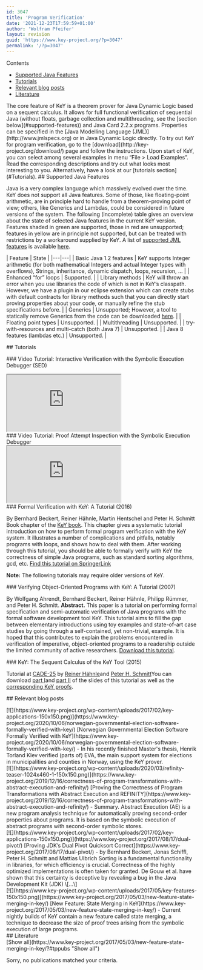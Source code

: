 ```yaml
---
id: 3047
title: 'Program Verification'
date: '2021-12-23T17:59:59+01:00'
author: 'Wolfram Pfeifer'
layout: revision
guid: 'https://www.key-project.org/?p=3047'
permalink: '/?p=3047'
---
```


<div class="row"><div class="col-md-3 col-md-push-9"><div class="no_bullets" id="toc_container">Contents

- [Supported Java Features](#Supported_Java_Features)
- [Tutorials](#Tutorials)
- [Relevant blog posts](#Relevant_blog_posts)
- [Literature](#Literature)

</div></div><div class="col-md-9 col-md-pull-3">The core feature of KeY is a theorem prover for Java Dynamic Logic based on a sequent calculus. It allows for full functional verification of sequential Java (without floats, garbage collection and multithreading, see the [section below](#supported-features)) and Java Card 2.2.x programs. Properties can be specified in the [Java Modelling Language (JML)](http://www.jmlspecs.org) or in Java Dynamic Logic directly. To try out KeY for program verification, go to the [download](http://key-project.org/download/) page and follow the instructions. Upon start of KeY, you can select among several examples in menu “File &gt; Load Examples”. Read the corresponding descriptions and try out what looks most interesting to you. Alternatively, have a look at our [tutorials section](#Tutorials). ## <span id="Supported_Java_Features">Supported Java Features</span>

Java is a very complex language which massively evolved over the time. KeY does not support all Java features. Some of those, like floating-point arithmetic, are in principle hard to handle from a theorem-proving point of view; others, like Generics and Lambdas, could be considered in future versions of the system. The following (incomplete) table gives an overview about the state of selected Java features in the current KeY version. Features shaded in green are supported, those in red are unsupported; features in yellow are in principle not supported, but can be treated with restrictions by a workaround supplied by KeY. A list of [supported JML features](/jml-support-in-key/) is available [here](/jml-support-in-key/). <div class="table-responsive">| Feature | State |
|---|---|
| Basic Java 1.2 features | KeY supports Integer arithmetic (for both mathematical Integers and actual Integer types with overflows), Strings, inheritance, dynamic dispatch, loops, recursion, … |
| Enhanced “for” loops | Supported. |
| Library methods | KeY will throw an error when you use libraries the code of which is not in KeY’s classpath. However, we have a plugin in our eclipse extension which can create stubs with default contracts for library methods such that you can directly start proving properties about your code, or manually refine the stub specifications before. |
| Generics | Unsupported; However, a tool to statically remove Generics from the code can be downloaded [here](https://www.key-project.org/download/). |
| Floating point types | Unsupported. |
| Multithreading | Unsupported. |
| try-with-resources and multi-catch (both Java 7) | Unsupported. |
| Java 8 features (lambdas etc.) | Unsupported. |

</div>## <span id="Tutorials">Tutorials</span>

<a id="tutorials"></a><div class="row"><div class="col-sm-6">### Video Tutorial: Interactive Verification with the Symbolic Execution Debugger (SED)

<div class="embed-responsive embed-responsive-16by9"><iframe class="embed-responsive-item" height="150" loading="lazy" src="https://www.youtube.com/embed/IV-dEnpCLkI" width="300"></iframe></div></div><div class="col-sm-6">### Video Tutorial: Proof Attempt Inspection with the Symbolic Execution Debugger

<div class="embed-responsive embed-responsive-16by9"><iframe class="embed-responsive-item" height="150" loading="lazy" src="https://www.youtube.com/embed/8e-q9Jf1h_w" width="300"></iframe></div></div></div><div class="row"><div class="col-sm-6">### Formal Verification with KeY: A Tutorial (2016)

By Bernhard Beckert, Reiner Hähnle, Martin Hentschel and Peter H. Schmitt Book chapter of the [KeY book](https://www.key-project.org/thebook2/). This chapter gives a systematic tutorial introduction on how to perform formal program verification with the KeY system. It illustrates a number of complications and pitfalls, notably programs with loops, and shows how to deal with them. After working through this tutorial, you should be able to formally verify with KeY the correctness of simple Java programs, such as standard sorting algorithms, gcd, etc. [Find this tutorial on SpringerLink](https://link.springer.com/chapter/10.1007/978-3-319-49812-6_16)</div></div>**Note:** The following tutorials may require older versions of KeY.

<div class="row"><div class="col-sm-6">### Verifying Object-Oriented Programs with KeY: A Tutorial (2007)

By Wolfgang Ahrendt, Bernhard Beckert, Reiner Hähnle, Philipp Rümmer, and Peter H. Schmitt. **Abstract.** This paper is a tutorial on performing formal specification and semi-automatic verification of Java programs with the formal software development tool KeY. This tutorial aims to fill the gap between elementary introductions using toy examples and state-of-art case studies by going through a self-contained, yet non-trivial, example. It is hoped that this contributes to explain the problems encountered in verification of imperative, object-oriented programs to a readership outside the limited community of active researchers. [Download this tutorial](/wp-content/uploads/2016/12/fmco06post.pdf). </div><div class="col-sm-6">### KeY: The Sequent Calculus of the KeY Tool (2015)

Tutorial at [CADE-25](http://conference.mi.fu-berlin.de/cade-25/home) by [Reiner Hähnle](http://www.se.tu-darmstadt.de/se/group-members/reiner-haehnle/)and [Peter H. Schmitt](http://lfm.iti.kit.edu/english/pschmitt.php)You can download [part I](/wp-content/uploads/2016/12/Design_Space_Calculus.pdf)and [part II](/wp-content/uploads/2016/12/TutorialSlidesPart2.pdf) of the slides of this tutorial as well as the [corresponding KeY proofs](/wp-content/uploads/2016/12/proofs.zip). </div></div>## <span id="Relevant_blog_posts">Relevant blog posts</span>

<div class="display-posts-listing"><div class="listing-item">[![](https://www.key-project.org/wp-content/uploads/2017/02/key-applications-150x150.png)](https://www.key-project.org/2020/10/06/norwegian-governmental-election-software-formally-verified-with-key/) [Norwegian Governmental Election Software Formally Verified with KeY](https://www.key-project.org/2020/10/06/norwegian-governmental-election-software-formally-verified-with-key/) <span class="excerpt-dash">-</span> <span class="excerpt">In his recently finished Master's thesis, Henrik Torland Klev verified (parts of) EVA, the main support system for elections in municipalities and counties in Norway, using the KeY prover.</span></div><div class="listing-item">[![](https://www.key-project.org/wp-content/uploads/2020/03/refinity-teaser-1024x460-1-150x150.png)](https://www.key-project.org/2019/12/16/correctness-of-program-transformations-with-abstract-execution-and-refinity/) [Proving the Correctness of Program Transformations with Abstract Execution and REFINITY](https://www.key-project.org/2019/12/16/correctness-of-program-transformations-with-abstract-execution-and-refinity/) <span class="excerpt-dash">-</span> <span class="excerpt">Summary. Abstract Execution (AE) is a new program analysis technique for automatically proving second-order properties about programs. It is based on the symbolic execution of abstract programs with second-order symbolic stores.</span></div><div class="listing-item">[![](https://www.key-project.org/wp-content/uploads/2017/02/key-applications-150x150.png)](https://www.key-project.org/2017/08/17/dual-pivot/) [Proving JDK’s Dual Pivot Quicksort Correct](https://www.key-project.org/2017/08/17/dual-pivot/) <span class="excerpt-dash">-</span> <span class="excerpt">by Bernhard Beckert, Jonas Schiffl, Peter H. Schmitt and Mattias Ulbrich Sorting is a fundamental functionality in libraries, for which efficiency is crucial. Correctness of the highly optimized implementations is often taken for granted. De Gouw et al. have shown that this certainty is deceptive by revealing a bug in the Java Development Kit (JDK) \[…\]</span></div><div class="listing-item">[![](https://www.key-project.org/wp-content/uploads/2017/05/key-features-150x150.png)](https://www.key-project.org/2017/05/03/new-feature-state-merging-in-key/) [New Feature: State Merging in KeY](https://www.key-project.org/2017/05/03/new-feature-state-merging-in-key/) <span class="excerpt-dash">-</span> <span class="excerpt">Current nightly builds of KeY contain a new feature called state merging, a technique to decrease the size of proof trees arising from the symbolic execution of large programs.</span></div></div>## <span id="Literature">Literature</span>

<div class="teachpress_pub_list"><form method="get" name="tppublistform"><a id="tppubs" name="tppubs"></a>[Show all](https://www.key-project.org/2017/05/03/new-feature-state-merging-in-key/?#tppubs "Show all")

</form><div class="teachpress_message_error">Sorry, no publications matched your criteria.

</div></div></div></div>